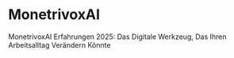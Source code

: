 # MonetrivoxAI
MonetrivoxAI Erfahrungen 2025: Das Digitale Werkzeug, Das Ihren Arbeitsalltag Verändern Könnte
